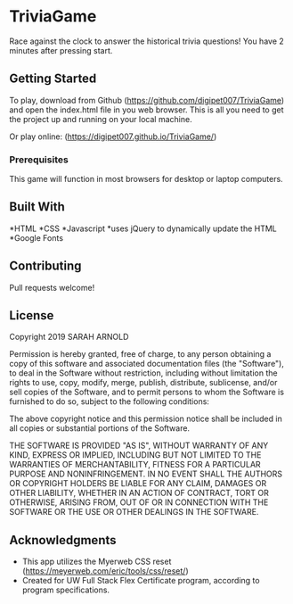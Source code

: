 # TriviaGame

Race against the clock to answer the historical trivia questions! You have 2 minutes after pressing start.


## Getting Started

To play, download from Github (https://github.com/digipet007/TriviaGame) and open the index.html file in you web browser. This is all you need to get the project up and running on your local machine.

Or play online: (https://digipet007.github.io/TriviaGame/)

### Prerequisites

This game will function in most browsers for desktop or laptop computers.

## Built With

*HTML
*CSS
*Javascript
*uses jQuery to dynamically update the HTML
*Google Fonts

## Contributing

Pull requests welcome!

## License

Copyright 2019 SARAH ARNOLD

Permission is hereby granted, free of charge, to any person obtaining a copy of this software and associated documentation files (the "Software"), to deal in the Software without restriction, including without limitation the rights to use, copy, modify, merge, publish, distribute, sublicense, and/or sell copies of the Software, and to permit persons to whom the Software is furnished to do so, subject to the following conditions:

The above copyright notice and this permission notice shall be included in all copies or substantial portions of the Software.

THE SOFTWARE IS PROVIDED "AS IS", WITHOUT WARRANTY OF ANY KIND, EXPRESS OR IMPLIED, INCLUDING BUT NOT LIMITED TO THE WARRANTIES OF MERCHANTABILITY, FITNESS FOR A PARTICULAR PURPOSE AND NONINFRINGEMENT. IN NO EVENT SHALL THE AUTHORS OR COPYRIGHT HOLDERS BE LIABLE FOR ANY CLAIM, DAMAGES OR OTHER LIABILITY, WHETHER IN AN ACTION OF CONTRACT, TORT OR OTHERWISE, ARISING FROM, OUT OF OR IN CONNECTION WITH THE SOFTWARE OR THE USE OR OTHER DEALINGS IN THE SOFTWARE.

## Acknowledgments

* This app utilizes the Myerweb CSS reset (https://meyerweb.com/eric/tools/css/reset/) 
* Created for UW Full Stack Flex Certificate program, according to program specifications.
   

